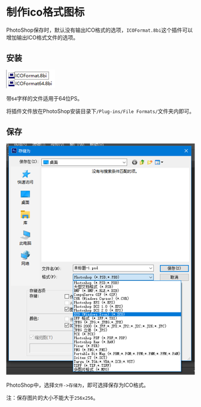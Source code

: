 # 制作ico格式图标

PhotoShop保存时，默认没有输出ICO格式的选项，`ICOFormat.8bi`这个插件可以增加输出ICO格式文件的选项。

## 安装

![](res/1.png)

带`64`字样的文件适用于64位PS。

将插件文件放在PhotoShop安装目录下`/Plug-ins/File Formats/`文件夹内即可。

## 保存

![](res/2.png)

PhotoShop中，选择`文件->存储为`，即可选择保存为ICO格式。

注：保存图片的大小不能大于`256x256`。
